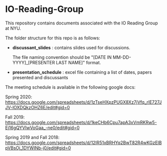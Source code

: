 # IO-Reading-Group

This repository contains documents associated with the IO Reading Group at NYU. 

The folder structure for this repo is as follows:

* **discussant_slides** : contains slides used for discussions. 

    The file naming convention should be "[DATE IN MM-DD-YYYY]_[PRESENTER LAST NAME]" format.
* **presentation_schedule** : excel file containing a list of dates, papers presented and discussants


The meeting schedule is available in the following google docs: 
    
Spring 2020:
https://docs.google.com/spreadsheets/d/1zTseHXpzPUGX8Xz7jVfq_rlE727JJV-lOXDQkzOHZ6E/edit#gid=0
    
Fall 2019:
https://docs.google.com/spreadsheets/d/1keCHb6Cpu7apA3xVmRKRw5-Ej16gQYVIwVoGaa_-ne0/edit#gid=0
    
Spring 2019 and Fall 2018:
https://docs.google.com/spreadsheets/d/12IR51xBRHYq2BwT82R4wKGzEIBpVBsOj_1DYWINb-j0/edit#gid=0
